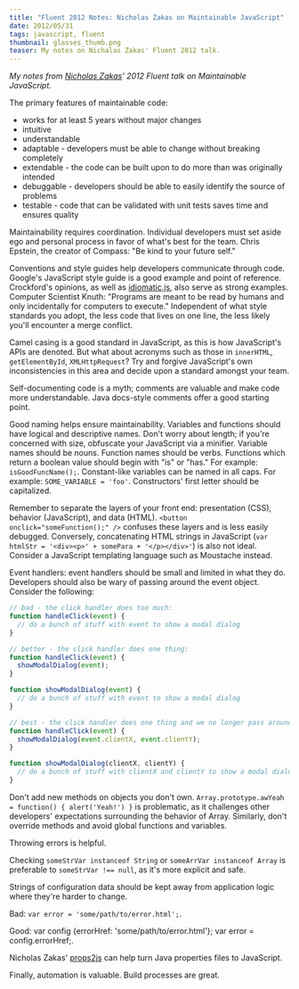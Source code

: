 ```yaml
---
title: "Fluent 2012 Notes: Nicholas Zakas on Maintainable JavaScript"
date: 2012/05/31
tags: javascript, fluent
thumbnail: glasses_thumb.png
teaser: My notes on Nichalas Zakas' Fluent 2012 talk.
---
```


<p><em>My notes from <a href="http://www.nczonline.net/">Nicholas Zakas</a>' 2012 Fluent talk on Maintainable JavaScript.</em></p>

<p>The primary features of maintainable code:</p>

<ul>
  <li>works for at least 5 years without major changes</li>
  <li>intuitive</li>
  <li>understandable</li>
  <li>adaptable - developers must be able to change without breaking completely</li>
  <li>extendable - the code can be built upon to do more than was originally intended</li>
  <li>debuggable - developers should be able to easily identify the source of problems</li>
  <li>testable - code that can be validated with unit tests saves time and ensures quality</li>
</ul>

<p>Maintainability requires coordination. Individual developers must set aside ego and personal process in favor of what's best for the team. Chris Epstein, the creator of Compass: "Be kind to your future self."</p>

<p>Conventions and style guides help developers communicate through code. Google's JavaScript style guide is a good example and point of reference. Crockford's opinions, as well as <a href="https://github.com/rwldrn/idiomatic.js">idiomatic.js</a>, also serve as strong examples. Computer Scientist Knuth: "Programs are meant to be read by humans and only incidentally for computers to execute." Independent of what style standards you adopt, the less code that lives on one line, the less likely you'll encounter a merge conflict.</p>

<p>Camel casing is a good standard in JavaScript, as this is how JavaScript's APIs are denoted. But what about acronyms such as those in <code>innerHTML</code>, <code>getElementById</code>, <code>XMLHttpRequest</code>? Try and forgive JavaScript's own inconsistencies in this area and decide upon a standard amongst your team.</p>

<p>Self-documenting code is a myth; comments are valuable and make code more understandable. Java docs-style comments offer a good starting point.</p>

<p>Good naming helps ensure maintainability. Variables and functions should have logical and descriptive names. Don't worry about length; if you're concerned with size, obfuscate your JavaScript via a minifier. Variable names should be nouns. Function names should be verbs. Functions which return a boolean value should begin with "is" or "has." For example: <code>isGoodFuncName();</code>. Constant-like variables can be named in all caps. For example: <code>SOME_VARIABLE = 'foo'</code>. Constructors' first letter should be capitalized.</p>

<p>Remember to separate the layers of your front end: presentation (CSS), behavior (JavaScript), and data (HTML). <code>&lt;button onclick="someFunction();" /&gt;</code> confuses these layers and is less easily debugged. Conversely, concatenating HTML strings in JavaScript (<code>var htmlStr = '&lt;div&gt;&lt;p&gt;' + somePara + '&lt;/p&gt;&lt;/div&gt;'</code>) is also not ideal. Consider a JavaScript templating language such as Moustache instead.</p> 

<p>Event handlers: event handlers should be small and limited in what they do. Developers should also be wary of passing around the event object. Consider the following:</p>

```javascript
// bad - the click handler does too much:
function handleClick(event) {
  // do a bunch of stuff with event to show a modal dialog
}

// better - the click handler does one thing:
function handleClick(event) {
  showModalDialog(event);
}

function showModalDialog(event) {
  // do a bunch of stuff with event to show a modal dialog
}

// best - the click handler does one thing and we no longer pass around the event object:
function handleClick(event) {
  showModalDialog(event.clientX, event.clientY);
}

function showModalDialog(clientX, clientY) {
  // do a bunch of stuff with clientX and clientY to show a modal dialog
}
```

<p>Don't add new methods on objects you don't own. <code>Array.prototype.awYeah = function() { alert('Yeah!') }</code> is problematic, as it challenges other developers' expectations surrounding the behavior of Array. Similarly, don't override methods and avoid global functions and variables.</p>

<p>Throwing errors is helpful.</p>

<p>Checking <code>someStrVar instanceof String</code> or <code>someArrVar instanceof Array</code> is preferable to <code>someStrVar !== null</code>, as it's more explicit and safe.</p>

<p>Strings of configuration data should be kept away from application logic where they're harder to change.</p>

<p>Bad: <code>var error = 'some/path/to/error.html';</code>.</p>

<p>Good: var config {errorHref: 'some/path/to/error.html'}; var error = config.errorHref;</code>.</p>

<p>Nicholas Zakas' <a href="https://github.com/nzakas/props2js">props2js</a> can help turn Java properties files to JavaScript.</p>

<p>Finally, automation is valuable. Build processes are great.</p>
